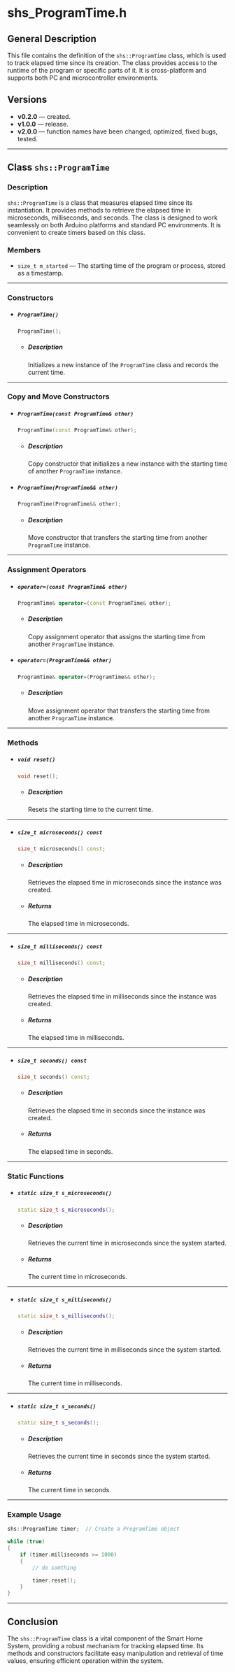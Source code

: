# shs_ProgramTime.h

## General Description

This file contains the definition of the `shs::ProgramTime` class, which is used to track elapsed time since its creation. The class provides access to the runtime of the program or specific parts of it. It is cross-platform and supports both PC and microcontroller environments.

## Versions

- **v0.2.0** — created.
- **v1.0.0** — release.
- **v2.0.0** — function names have been changed, optimized, fixed bugs, tested.

---

## Class `shs::ProgramTime`

### Description

`shs::ProgramTime` is a class that measures elapsed time since its instantiation. It provides methods to retrieve the elapsed time in microseconds, milliseconds, and seconds. The class is designed to work seamlessly on both Arduino platforms and standard PC environments. It is convenient to create timers based on this class.

### Members

- `size_t m_started` — The starting time of the program or process, stored as a timestamp.

---

### Constructors

- ##### `ProgramTime()`

  ```cpp
  ProgramTime();
  ```

  - ##### Description

    Initializes a new instance of the `ProgramTime` class and records the current time.

---

### Copy and Move Constructors

- ##### `ProgramTime(const ProgramTime& other)`

  ```cpp
  ProgramTime(const ProgramTime& other);
  ```

  - ##### Description

    Copy constructor that initializes a new instance with the starting time of another `ProgramTime` instance.

- ##### `ProgramTime(ProgramTime&& other)`

  ```cpp
  ProgramTime(ProgramTime&& other);
  ```

  - ##### Description

    Move constructor that transfers the starting time from another `ProgramTime` instance.

---

### Assignment Operators

- ##### `operator=(const ProgramTime& other)`

  ```cpp
  ProgramTime& operator=(const ProgramTime& other);
  ```

  - ##### Description

    Copy assignment operator that assigns the starting time from another `ProgramTime` instance.

- ##### `operator=(ProgramTime&& other)`

  ```cpp
  ProgramTime& operator=(ProgramTime&& other);
  ```

  - ##### Description

    Move assignment operator that transfers the starting time from another `ProgramTime` instance.

---

### Methods

- ##### `void reset()`

  ```cpp
  void reset();
  ```

  - ##### Description

    Resets the starting time to the current time.

---

- ##### `size_t microseconds() const`

  ```cpp
  size_t microseconds() const;
  ```

  - ##### Description

    Retrieves the elapsed time in microseconds since the instance was created.

  - ##### Returns

    The elapsed time in microseconds.

---

- ##### `size_t milliseconds() const`

  ```cpp
  size_t milliseconds() const;
  ```

  - ##### Description

    Retrieves the elapsed time in milliseconds since the instance was created.

  - ##### Returns

    The elapsed time in milliseconds.

---

- ##### `size_t seconds() const`

  ```cpp
  size_t seconds() const;
  ```

  - ##### Description

    Retrieves the elapsed time in seconds since the instance was created.

  - ##### Returns

    The elapsed time in seconds.

---

### Static Functions

- ##### `static size_t s_microseconds()`

  ```cpp
  static size_t s_microseconds();
  ```

  - ##### Description

    Retrieves the current time in microseconds since the system started.

  - ##### Returns

    The current time in microseconds.

---

- ##### `static size_t s_milliseconds()`

  ```cpp
  static size_t s_milliseconds();
  ```

  - ##### Description

    Retrieves the current time in milliseconds since the system started.

  - ##### Returns

    The current time in milliseconds.

---

- ##### `static size_t s_seconds()`

  ```cpp
  static size_t s_seconds();
  ```

  - ##### Description

    Retrieves the current time in seconds since the system started.

  - ##### Returns

    The current time in seconds.

---

### Example Usage

```cpp
shs::ProgramTime timer;  // Create a ProgramTime object

while (true)
{
    if (timer.milliseconds >= 1000) 
    {
        // do somthing

        timer.reset();
    }
}

```

---

## Conclusion

The `shs::ProgramTime` class is a vital component of the Smart Home System, providing a robust mechanism for tracking elapsed time. Its methods and constructors facilitate easy manipulation and retrieval of time values, ensuring efficient operation within the system.
